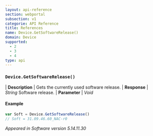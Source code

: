 ```yaml
---
layout: api-reference
section: webportal
subsection: v1
categorie: API Reference
title: References
name: Device.GetSoftwareRelease()
domain: Device
supported:
  - 2
  - 3
  - 4
type: api
---
```


### `Device.GetSoftwareRelease()`

| **Description** | Gets the currently used software release.
| **Response** | *String*  Software release.
| **Parameter**   | *Void*

#### Example

```javascript
var Soft = Device.GetSoftwareRelease()
// Soft = 31.09.46.60_NAC-r0
```

*Appeared in Software version 5.14.11.30*